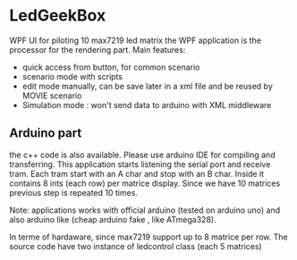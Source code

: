 # LedGeekBox
WPF UI for  piloting 10 max7219 led matrix
the WPF application is the processor for the rendering part.
Main features:
- quick access from button, for common scenario
- scenario mode with scripts
- edit mode manually, can be save later in a xml file and be reused by MOVIE scenario
- Simulation mode : won't send data to arduino with XML middleware

## Arduino part
the c++ code is also available. Please use arduino IDE for compiling and transferring. This application starts listening the serial port and receive tram. Each tram start with an A char and stop with an B char.
Inside it contains  8 ints (each row) per matrice display. Since we have 10 matrices previous step is repeated 10 times.

Note: applications works with official arduino (tested on arduino uno) and also arduino like (cheap arduino fake , like ATmega328).

In terme of hardaware, since max7219 support up to 8 matrice per row. The source code have two instance of ledcontrol class (each 5 matrices)
